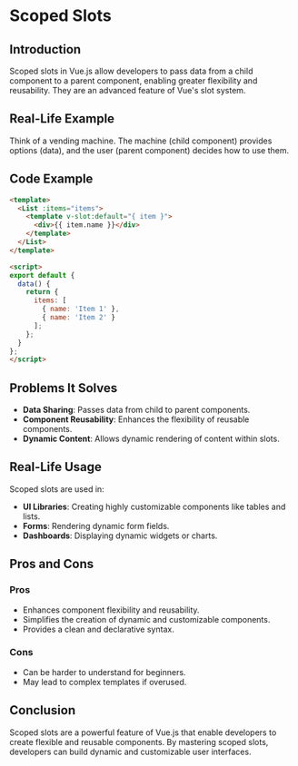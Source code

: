 # Scoped Slots

## Introduction
Scoped slots in Vue.js allow developers to pass data from a child component to a parent component, enabling greater flexibility and reusability. They are an advanced feature of Vue's slot system.

## Real-Life Example
Think of a vending machine. The machine (child component) provides options (data), and the user (parent component) decides how to use them.

## Code Example
```html
<template>
  <List :items="items">
    <template v-slot:default="{ item }">
      <div>{{ item.name }}</div>
    </template>
  </List>
</template>

<script>
export default {
  data() {
    return {
      items: [
        { name: 'Item 1' },
        { name: 'Item 2' }
      ];
    };
  }
};
</script>
```

## Problems It Solves
- **Data Sharing**: Passes data from child to parent components.
- **Component Reusability**: Enhances the flexibility of reusable components.
- **Dynamic Content**: Allows dynamic rendering of content within slots.

## Real-Life Usage
Scoped slots are used in:
- **UI Libraries**: Creating highly customizable components like tables and lists.
- **Forms**: Rendering dynamic form fields.
- **Dashboards**: Displaying dynamic widgets or charts.

## Pros and Cons
### Pros
- Enhances component flexibility and reusability.
- Simplifies the creation of dynamic and customizable components.
- Provides a clean and declarative syntax.

### Cons
- Can be harder to understand for beginners.
- May lead to complex templates if overused.

## Conclusion
Scoped slots are a powerful feature of Vue.js that enable developers to create flexible and reusable components. By mastering scoped slots, developers can build dynamic and customizable user interfaces.
